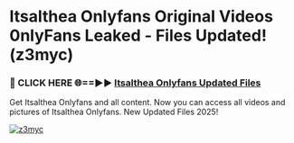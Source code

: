 # Itsalthea Onlyfans Original Videos 0nlyFans Leaked - Files Updated! (z3myc)

<h3>🔴 CLICK HERE 🌐==►► <a href="https://tinyurl.com/ehrbuxhb" rel="nofollow">Itsalthea Onlyfans Updated Files</a></h3>

Get Itsalthea Onlyfans and all content. Now you can access all videos and pictures of Itsalthea Onlyfans. New Updated Files 2025!

[![z3myc](https://i.imgur.com/lVYEuWS.gif)](https://tinyurl.com/ehrbuxhb)

